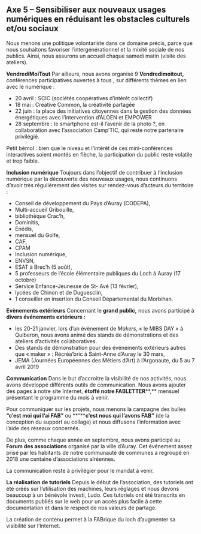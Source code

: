 ## Axe 5 – Sensibiliser aux nouveaux usages numériques en réduisant les obstacles culturels et/ou sociaux

Nous menons une politique volontariste dans ce domaine précis, parce que nous souhaitons favoriser l’intergénérationnel et la mixité sociale de nos publics. Ainsi, nous assurons un accueil chaque samedi matin (visite des ateliers).

**VendrediMoiTout**
Par ailleurs, nous avons organisé 9 **Vendredimoitout,** conférences participatives ouvertes à tous , sur différents thèmes en lien avec le numérique :

- 20 avril : SCIC (sociétés coopératives d’intérêt collectif)
- 18 mai : Creative Common, la créativité partagée
- 22 juin : la place des initiatives citoyennes dans la gestion des données énergétiques avec l’intervention d’ALOEN et EMPOWER
- 28 septembre : le smartphone est-il l’avenir de la photo ?, en collaboration avec l’association Camp’TIC, qui reste notre partenaire privilégié.

Petit bémol : bien que le niveau et l’intérêt de ces mini-conférences interactives soient montés en flèche, la participation du public reste volatile et trop faible.

**Inclusion numérique**
Toujours dans l’objectif de contribuer à l’inclusion numérique par la découverte des nouveaux usages, nous continuons d’avoir très régulièrement des visites sur rendez-vous d’acteurs du territoire :

- Conseil de développement du Pays d’Auray (CODEPA),
- Multi-accueil Gribouille,
- bibliothèque Crac’h,
- Dominitis,
- Enédis,
- mensuel du Golfe,
- CAF,
- CPAM
- Inclusion numérique,
- ENVSN,
- ESAT à Brec’h (5 août),
- 5 professeurs de l’école élémentaire publiques du Loch à Auray (17 octobre)
- Service Enfance-Jeunesse de St- Avé (13 février),
- lycées de Chinon et de Duguesclin,
- 1 conseiller en insertion du Conseil Départemental du Morbihan.

**Evènements extérieurs**
Concernant le **grand public,** nous avons participé à **divers événements extérieurs :**

- les 20-21 janvier, lors d’un évènement de *Makers*, « le MIBS DAY » à Quiberon,  nous avons animé des stands de démonstrations et des ateliers d’activités collaboratives.
- Des stands de démonstration pour des événements extérieurs autres que « maker » : Récréa’bric à Saint-Anne d’Auray le 30 mars,
- JEMA (Journées Européennes des Métiers d’Art) à l’Argonaute, du 5 au 7 avril 2019



**Communication**
Dans le but d’accroitre la visibilité de nos activités, nous avons développé différents outils de communication. Nous avons ajouter des pages à notre site Internet, **étoffé notre FABLETTER****,** mensuel présentant le programme du mois à venir.

Pour communiquer sur les projets, nous menons la campagne des bulles **“c’est moi qui l’ai FAB”** ou **“****c’est nous qui l’avons FAB”** (de la conception du support au collage) et nous diffusons l’information avec l’aide des réseaux concernés.

De plus, comme chaque année en septembre, nous avons participé au **Forum des associations** organisé par la ville d’Auray. Cet événement assez prisé par les habitants de notre communauté de communes a regroupé en 2018 une centaine d’associations alréennes.

La communication reste à privilégier pour le mandat à venir.

**La réalisation de tutoriels**
Depuis le début de l’association, des tutoriels ont été créés sur l’utilisation des machines, leurs réglages et nous devons beaucoup à un bénévole investi, Ludo. Ces tutoriels ont été transcrits en documents publiés sur le web pour un accès plus facile à cette documentation et dans le respect de nos valeurs de partage.

La création de contenu permet à la FABrique du loch d’augmenter sa visibilité sur l’Internet.
